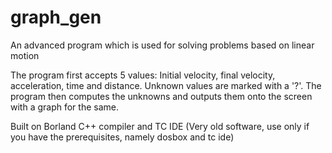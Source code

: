 # graph_gen
An advanced program which is used for solving problems based on linear motion

The program first accepts 5 values: Initial velocity, final velocity, acceleration, time and distance. Unknown values are marked with a '?'. The program then computes the unknowns and outputs them onto the screen with a graph for the same. 

Built on Borland C++ compiler and TC IDE (Very old software, use only if you have the prerequisites, namely dosbox and tc ide)
